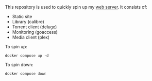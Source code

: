 This repository is used to quickly spin up my [web server](https://edizucar.co.uk). It consists of: 

* Static site
* Library (calibre)
* Torrent client (deluge)
* Monitoring (goaccess)
* Media client (plex)

To spin up:

`docker compose up -d`

To spin down:

`docker compose down`